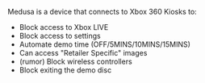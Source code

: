 Medusa is a device that connects to Xbox 360 Kiosks to:

- Block access to Xbox LIVE
- Block access to settings
- Automate demo time (OFF/5MINS/10MINS/15MINS)
- Can access "Retailer Specific" images
- (rumor) Block wireless controllers
- Block exiting the demo disc